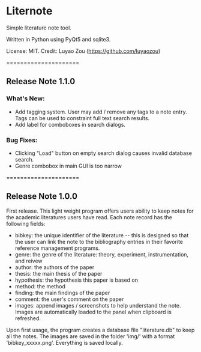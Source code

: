 # Liternote

Simple literature note tool.

Written in Python using PyQt5 and sqlite3.

License: MIT. Credit: Luyao Zou (https://github.com/luyaozou)

=====================
## Release Note 1.1.0

### What's New:

* Add tagging system. User may add / remove any tags to a note entry.
Tags can be used to constraint full text search results.
* Add label for comboboxes in search dialogs.

### Bug Fixes:

* Clicking "Load" button on empty search dialog causes invalid database search.
* Genre combobox in main GUI is too narrow


=====================
## Release Note 1.0.0

First release. This light weight program offers users ability to keep notes for
the academic literatures users have read. Each note record has the following
fields:

* bibkey: the unique identifier of the literature -- this is designed so that
  the user can link the note to the bibliography entries in their favorite
  reference management programs.
* genre: the genre of the literature: theory, experiment, instrumentation, and
    reivew
* author: the authors of the paper
* thesis: the main thesis of the paper
* hypothesis: the hypothesis this paper is based on
* method: the method
* finding: the main findings of the paper
* comment: the user's comment on the paper
* images: append images / screenshots to help understand the note.
Images are automatically loaded to the panel when clipboard is refreshed.

Upon first usage, the program creates a database file "literature.db" to
keep all the notes. The images are saved in the folder 'img/' with a format
'bibkey_xxxxx.png'. Everything is saved locally.


